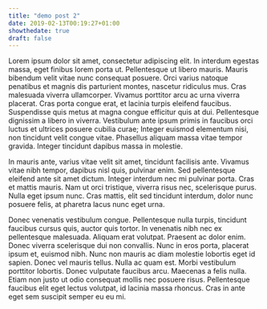 ```yaml
---
title: "demo post 2"
date: 2019-02-13T00:19:27+01:00
showthedate: true
draft: false
---
```

Lorem ipsum dolor sit amet, consectetur adipiscing elit. In interdum egestas massa, eget finibus lorem porta ut. Pellentesque ut libero mauris. Mauris bibendum velit vitae nunc consequat posuere. Orci varius natoque penatibus et magnis dis parturient montes, nascetur ridiculus mus. Cras malesuada viverra ullamcorper. Vivamus porttitor arcu ac urna viverra placerat. Cras porta congue erat, et lacinia turpis eleifend faucibus. Suspendisse quis metus at magna congue efficitur quis at dui. Pellentesque dignissim a libero in viverra. Vestibulum ante ipsum primis in faucibus orci luctus et ultrices posuere cubilia curae; Integer euismod elementum nisi, non tincidunt velit congue vitae. Phasellus aliquam massa vitae tempor gravida. Integer tincidunt dapibus massa in molestie.

In mauris ante, varius vitae velit sit amet, tincidunt facilisis ante. Vivamus vitae nibh tempor, dapibus nisl quis, pulvinar enim. Sed pellentesque eleifend ante sit amet dictum. Integer interdum nec mi pulvinar porta. Cras et mattis mauris. Nam ut orci tristique, viverra risus nec, scelerisque purus. Nulla eget ipsum nunc. Cras mattis, elit sed tincidunt interdum, dolor nunc posuere felis, at pharetra lacus nunc eget urna.

Donec venenatis vestibulum congue. Pellentesque nulla turpis, tincidunt faucibus cursus quis, auctor quis tortor. In venenatis nibh nec ex pellentesque malesuada. Aliquam erat volutpat. Praesent ac dolor enim. Donec viverra scelerisque dui non convallis. Nunc in eros porta, placerat ipsum et, euismod nibh. Nunc non mauris ac diam molestie lobortis eget id sapien. Donec vel mauris tellus. Nulla ac quam est. Morbi vestibulum porttitor lobortis. Donec vulputate faucibus arcu. Maecenas a felis nulla. Etiam non justo ut odio consequat mollis nec posuere risus. Pellentesque faucibus elit eget lectus volutpat, id lacinia massa rhoncus. Cras in ante eget sem suscipit semper eu eu mi.

